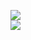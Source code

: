 [![](https://img.shields.io/badge/Made%20With-Github%20Spray-lightgrey.svg?style=for-the-badge&logo=github)](https://github.com/Annihil/github-spray#17347)  
[![](https://i.imgur.com/2DrTn0Z.gif)](https://github.com/Annihil/github-spray)